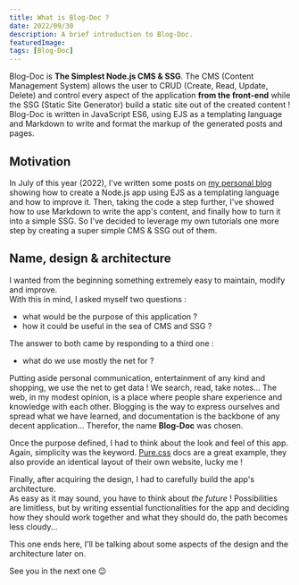 ```yaml
---
title: What is Blog-Doc ?
date: 2022/09/30
description: A brief introduction to Blog-Doc.
featuredImage: 
tags: [Blog-Doc]
---
```

Blog-Doc is **The Simplest Node.js CMS & SSG**. The CMS (Content Management System) allows the user to CRUD (Create, Read, Update, Delete) and control every aspect of the application **from the front-end** while the SSG (Static Site Generator) build a static site out of the created content !  
Blog-Doc is written in JavaScript ES6, using EJS as a templating language and Markdown to write and format the markup of the generated posts and pages.

## Motivation

In July of this year (2022), I've written some posts on [my personal blog](https://lebcit.github.io/) showing how to create a Node.js app using EJS as a templating language and how to improve it. Then, taking the code a step further, I've showed how to use Markdown to write the app's content, and finally how to turn it into a simple SSG. So I've decided to leverage my own tutorials one more step by creating a super simple CMS & SSG out of them.

## Name, design & architecture

I wanted from the beginning something extremely easy to maintain, modify and improve.  
With this in mind, I asked myself two questions :

-   what would be the purpose of this application ?
-   how it could be useful in the sea of CMS and SSG ?

The answer to both came by responding to a third one :

-   what do we use mostly the net for ?

Putting aside personal communication, entertainment of any kind and shopping, we use the net to get data ! We search, read, take notes... The web, in my modest opinion, is a place where people share experience and knowledge with each other. Blogging is the way to express ourselves and spread what we have learned, and documentation is the backbone of any decent application... Therefor, the name **Blog-Doc** was chosen.

Once the purpose defined, I had to think about the look and feel of this app.  
Again, simplicity was the keyword. [Pure.css](https://purecss.io/) docs are a great example, they also provide an identical layout of their own website, lucky me !

Finally, after acquiring the design, I had to carefully build the app's architecture.  
As easy as it may sound, you have to think about _the future_ ! Possibilities are limitless, but by writing essential functionalities for the app and deciding how they should work together and what they should do, the path becomes less cloudy...

This one ends here, I'll be talking about some aspects of the design and the architecture later on.

See you in the next one 😉